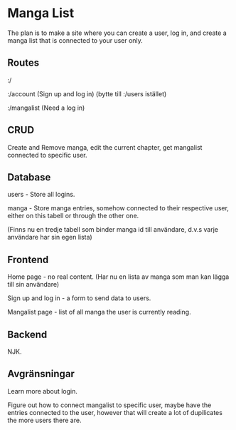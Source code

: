 # Manga List
The plan is to make a site where you can create a user, log in, and create a manga list that is connected to your user only.

## Routes
:/

:/account (Sign up and log in) (bytte till :/users istället)

:/mangalist (Need a log in)

## CRUD
Create and Remove manga, edit the current chapter, get mangalist connected to specific user.

## Database
users - Store all logins.

manga - Store manga entries, somehow connected to their respective user, either on this tabell or through the other one.

(Finns nu en tredje tabell som binder manga id till användare, d.v.s varje användare har sin egen lista)

## Frontend
Home page - no real content. (Har nu en lista av manga som man kan lägga till sin användare)

Sign up and log in - a form to send data to users.

Mangalist page - list of all manga the user is currently reading.

## Backend
NJK.

## Avgränsningar
Learn more about login.

Figure out how to connect mangalist to specific user, maybe have the entries connected to the user, however that will create a lot of dupilicates the more users there are.



